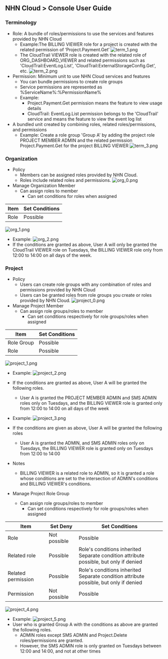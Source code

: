 ## NHN Cloud > Console User Guide

### Terminology

* Role: A bundle of roles/permissions to use the services and features provided by NHN Cloud
    * Example:The BILLING VIEWER role for a project is created with the related permission of ‘Project.Payment.Get’
![term_1.png](http://static.toastoven.net/toast/console_guide/consoleuserguide_term_01_240610.png)
   * The CloudTrail VIEWER role is created with the related role of ORG_DASHBOARD_VIEWER and related permissions such as 'CloudTrail:EventLog.List', 'CloudTrail:ExternalStorageConfig.Get', etc.
![term_2.png](http://static.toastoven.net/toast/console_guide/consoleuserguide_term_02_240610.png)
* Permission: Minimum unit to use NHN Cloud services and features
    * You can bundle permissions to create role groups
    * Service permissions are represented as %ServiceName%:%PermissionName%
    * Example:
        * Project.Payment.Get permission means the feature to view usage details
        * CloudTrail: EventLog.List permission belongs to the 'CloudTrail' service and means the feature to view the event log list
* A bundled unit created by combining roles, related roles/permissions, and permissions
    * Example: Create a role group 'Group A' by adding the project role PROJECT MEMBER ADMIN and the related permission Project.Payment.Get for the project BILLING VIEWER
![term_3.png](http://static.toastoven.net/toast/console_guide/consoleuserguide_term_03_240610.png)

### Organization 

* Policy
    * Members can be assigned roles provided by NHN Cloud.
    * Roles include related roles and permissions.
![org_0.png](http://static.toastoven.net/toast/console_guide/consoleuserguide_org_00_240610.png)
* Manage Organization Member
    * Can assign roles to member
        * Can set conditions for roles when assigned

| Item | Set Conditions |
| --- | ----- |
| Role | Possible |

![org_1.png](http://static.toastoven.net/toast/console_guide/consoleuserguide_org_01_240610.png)
   * Example:
![org_2.png](http://static.toastoven.net/toast/console_guide/consoleuserguide_org_02_240610.png)
   * If the conditions are granted as above, User A will only be granted the CloudTrail VIEWER role on Tuesdays,
the BILLING VIEWER role only from 12:00 to 14:00 on all days of the week.


### Project

* Policy
    * Users can create role groups with any combination of roles and permissions provided by NHN Cloud
    * Users can be granted roles from role groups you create or roles provided by NHN Cloud.
![project_0.png](http://static.toastoven.net/toast/console_guide/consoleuserguide_project_00_240610.png)
* Manage Project Member
    * Can assign role groups/roles to member
        * Can set conditions respectively for role groups/roles when assigned

| Item | Set Conditions |
| --- | ----- |
| Role Group | Possible |
| Role | Possible |


![project_1.png](http://static.toastoven.net/toast/console_guide/consoleuserguide_project_01_240610.png)
   * Example:
![project_2.png](http://static.toastoven.net/toast/console_guide/consoleuserguide_project_02_240610.png)
   * If the conditions are granted as above, User A will be granted the following roles. 
       * User A is granted the PROJECT MEMBER ADMIN and SMS ADMIN roles only on Tuesdays,
and the BILLING VIEWER role is granted only from 12:00 to 14:00 on all days of the week

   * Example:
![project_3.png](http://static.toastoven.net/toast/console_guide/consoleuserguide_project_03_240610.png)
   * If the conditions are given as above, User A will be granted the following roles
       * User A is granted the ADMIN, and SMS ADMIN roles only on Tuesdays, the BILLING VIEWER role is granted only on Tuesdays from 12:00 to 14:00

   * Notes
       * BILLING VIEWER is a related role to ADMIN, so it is granted a role whose conditions are set to the intersection of ADMIN's conditions and BILLING VIEWER's conditions.


* Manage Project Role Group
    * Can assign role groups/roles to member
        * Can set conditions respectively for role groups/roles when assigned

| Item | Set Deny | Set Conditions |
| --- | ----- | ----- |
| Role | Not possible | Possible |
| Related role | Possible | Role's conditions inherited<br>Separate condition attribute possible, but only if denied |
| Related permission | Possible | Role's conditions inherited<br>Separate condition attribute possible, but only if denied |
| Permission |  Not possible| Possible |


![project_4.png](http://static.toastoven.net/toast/console_guide/consoleuserguide_project_041_240610.png)
   * Example:
![project_5.png](http://static.toastoven.net/toast/console_guide/consoleuserguide_project_05_240610.png)
   * User who is granted Group A with the conditions as above are granted the following roles.
       * ADMIN roles except SMS ADMIN and Project.Delete roles/permissions are granted.
       * However, the SMS ADMIN role is only granted on Tuesdays between 12:00 and 14:00, and not at other times